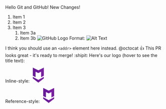 Hello Git and GitHub!
New Changes!
1. Item 1
1. Item 2
1. Item 3
   1. Item 3a
   1. Item 3b
   ![GitHub Logo](/images/logo.png)
Format: ![Alt Text](url)

I think you should use an
`<addr>` element here instead.
	@octocat :+1: This PR looks great - it's ready to merge! :shipit:
	Here's our logo (hover to see the title text):

Inline-style: 
![alt text](https://github.com/adam-p/markdown-here/raw/master/src/common/images/icon48.png "Logo Title Text 1")

Reference-style: 
![alt text][logo]

[logo]: https://github.com/adam-p/markdown-here/raw/master/src/common/images/icon48.png "Logo Title Text 2"
